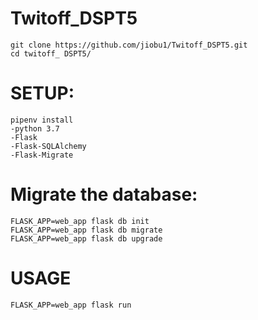 # Twitoff_DSPT5

``git clone https://github.com/jiobu1/Twitoff_DSPT5.git``<br/>
``cd twitoff_ DSPT5/``<br/>

# SETUP: 
``pipenv install``<br/>
``-python 3.7``<br/>
``-Flask ``<br/>
``-Flask-SQLAlchemy`` <br/>
``-Flask-Migrate``<br/>

# Migrate the database:
``FLASK_APP=web_app flask db init``<br/>
``FLASK_APP=web_app flask db migrate``<br/>
``FLASK_APP=web_app flask db upgrade``<br/>

# USAGE
``FLASK_APP=web_app flask run``<br/>


